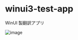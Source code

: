 # winui3-test-app
WinUI 製翻訳アプリ

![image](https://user-images.githubusercontent.com/39254183/146678334-d628198f-6772-4716-8ec0-d1f25233f92f.png)
